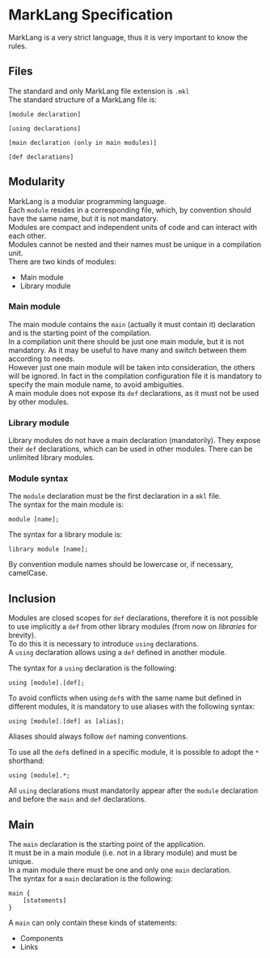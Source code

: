 # MarkLang Specification

MarkLang is a very strict language, thus it is very important to know the rules.

## Files

The standard and only MarkLang file extension is  `.mkl`  
The standard structure of a MarkLang file is:

```
[module declaration]

[using declarations]

[main declaration (only in main modules)]

[def declarations]
```

## Modularity

MarkLang is a modular programming language.  
Each  `module`  resides in a corresponding file, which, by convention should have the same name, but it is not mandatory.  
Modules are compact and independent units of code and can interact with each other.  
Modules cannot be nested and their names must be unique in a compilation unit.  
There are two kinds of modules:

* Main module
* Library module

### Main module

The main module contains the  `main` \(actually it must contain it\) declaration and is the starting point of the compilation.  
In a compilation unit there should be just one main module, but it is not mandatory. As it may be useful to have many and switch between them according to needs.  
However just one main module will be taken into consideration, the others will be ignored. In fact in the compilation configuration file it is mandatory to specify the main module name, to avoid ambiguities.  
A main module does not expose its  `def` declarations, as it must not be used by other modules.

### Library module

Library modules do not have a main declaration \(mandatorily\). They expose their  `def` declarations, which can be used in other modules. There can be unlimited library modules.

### Module syntax

The  `module`  declaration must be the first declaration in a  `mkl` file.  
The syntax for the main module is:

```
module [name];
```

The syntax for a library module is:

```
library module [name];
```

By convention module names should be lowercase or, if necessary, camelCase.

## Inclusion

Modules are closed scopes for  `def`  declarations, therefore it is not possible to use implicitly a `def` from other library modules \(from now on _libraries_ for brevity\).  
To do this it is necessary to introduce `using` declarations.  
A `using` declaration allows using a `def` defined in another module.  
  
The syntax for a `using` declaration is the following:

```
using [module].[def];
```

To avoid conflicts when using `def`s with the same name but defined in different modules, it is mandatory to use aliases with the following syntax:

```
using [module].[def] as [alias];
```

Aliases should always follow `def` naming conventions.  
  
To use all the `def`s defined in a specific module, it is possible to adopt the `*` shorthand:

```
using [module].*;
```

All `using` declarations must mandatorily appear after the `module` declaration and before the `main` and `def` declarations.

## Main

The `main` declaration is the starting point of the application.  
It must be in a main module (i.e. not in a library module) and must be unique.  
In a main module there must be one and only one `main` declaration.  
The syntax for a `main` declaration is the following:

```
main {
    [statements]
}
```

A `main` can only contain these kinds of statements:
  - Components
  - Links
